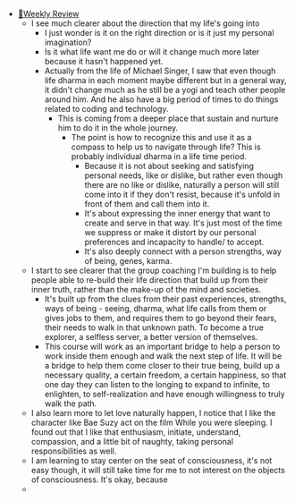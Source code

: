 - [📝Weekly Review](<📝Weekly Review.md>)
    - I see much clearer about the direction that my life's going into
        - I just wonder is it on the right direction or is it just my personal imagination?
        - Is it what life want me do or will it change much more later because it hasn't happened yet.
        - Actually from the life of Michael Singer, I saw that even though life dharma in each moment maybe different but in a general way, it didn't change much as he still be a yogi and teach other people around him. And he also have a big period of times to do things related to coding and technology.
            - This is coming from a deeper place that sustain and nurture him to do it in the whole journey.
                - The point is how to recognize this and use it as a compass to help us to navigate through life? This is probably individual dharma in a life time period.
                    - Because it is not about seeking and satisfying personal needs, like or dislike, but rather even though there are no like or dislike, naturally a person will still come into it if they don't resist, because it's unfold in front of them and call them into it.
                    - It's about expressing the inner energy that want to create and serve in that way. It's just most of the time we suppress or make it distort by our personal preferences and incapacity to handle/ to accept.
                    - It's also deeply connect with a person strengths, way of being, genes, karma.
    - I start to see clearer that the group coaching I'm building is to help people able to re-build their life direction that build up from their inner truth, rather than the make-up of the mind and societies. 
        - It's built up from the clues from their past experiences, strengths, ways of being - seeing, dharma, what life calls from them or gives jobs to them, and requires them to go beyond their fears, their needs to walk in that unknown path. To become a true explorer, a selfless server, a better version of themselves.
        - This course will work as an important bridge to help a person to work inside them enough and walk the next step of life. It will be a bridge to help them come closer to their true being, build up a necessary quality, a certain freedom, a certain happiness, so that one day they can listen to the longing to expand to infinite, to enlighten, to self-realization and have enough willingness to truly walk the path.
    - I also learn more to let love naturally happen, I notice that I like the character like Bae Suzy act on the film While you were sleeping. I found out that I like that enthusiasm, initiate, understand, compassion, and a little bit of naughty, taking personal responsibilities as well.
    - I am learning to stay center on the seat of consciousness, it's not easy though, it will still take time for me to not interest on the objects of consciousness. It's okay, because 
    - 
